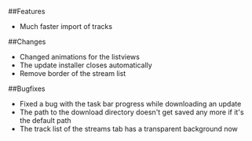 ##Features
- Much faster import of tracks

##Changes
- Changed animations for the listviews
- The update installer closes automatically
- Remove border of the stream list

##Bugfixes
- Fixed a bug with the task bar progress while downloading an update
- The path to the download directory doesn't get saved any more if it's the default path
- The track list of the streams tab has a transparent background now